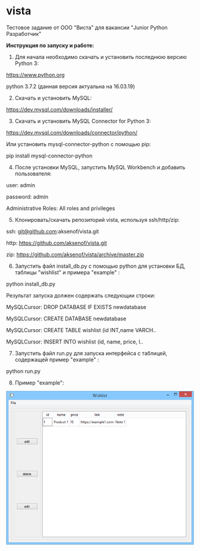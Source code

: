 # vista
Тестовое задание от ООО "Виста" для вакансии "Junior Python Разработчик"

<b> Инструкция по запуску и работе: </b>

1. Для начала необходимо скачать и установить последнюю версию Python 3:

https://www.python.org

python 3.7.2 (данная версия актуальна на 16.03.19)

2. Скачать и установить MySQL:

https://dev.mysql.com/downloads/installer/

3. Скачать и установить MySQL Connector for Python 3:

https://dev.mysql.com/downloads/connector/python/

Или установить mysql-connector-python с помощью pip:

pip install mysql-connector-python

4. После установки MySQL, запустить MySQL Workbench и добавить пользователя:

user: admin

password: admin

Administrative Roles: All roles and privileges

5. Клонировать/скачать репозиторий vista, используя ssh/http/zip:

ssh: git@github.com:aksenof/vista.git

http: https://github.com/aksenof/vista.git

zip: https://github.com/aksenof/vista/archive/master.zip

6. Запустить файл install_db.py с помощью python для установки БД, таблицы "wishlist" и примера "example" :

python install_db.py

Результат запуска должен содержать следующии строки:

MySQLCursor: DROP DATABASE IF EXISTS newdatabase

MySQLCursor: CREATE DATABASE newdatabase

MySQLCursor: CREATE TABLE wishlist (id INT,name VARCH..

MySQLCursor: INSERT INTO wishlist (id, name, price, l..

7. Запустить файл run.py для запуска интерфейса с таблицей, содержащей пример "example" :

python run.py

8. Пример "example":

![example](https://raw.githubusercontent.com/aksenof/vista/master/example.png)
